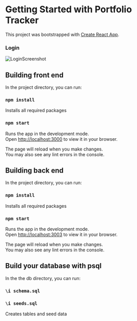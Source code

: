 # Getting Started with Portfolio Tracker

This project was bootstrapped with [Create React App](https://github.com/facebook/create-react-app).

### Login

![LoginScreenshot](https://user-images.githubusercontent.com/26311503/151196518-0e15b0ab-d471-4fd9-ba94-97589d5c28ea.PNG)

## Building front end

In the project directory, you can run:

### `npm install`

Installs all required packages

### `npm start`

Runs the app in the development mode.\
Open [http://localhost:3000](http://localhost:3000) to view it in your browser.

The page will reload when you make changes.\
You may also see any lint errors in the console.

## Building back end

In the project directory, you can run:

### `npm install`

Installs all required packages

### `npm start`

Runs the app in the development mode.\
Open [http://localhost:3003](http://localhost:3003) to view it in your browser.

The page will reload when you make changes.\
You may also see any lint errors in the console.

## Build your database with psql

In the the db directory, you can run:

### `\i schema.sql`
### `\i seeds.sql`

Creates tables and seed data